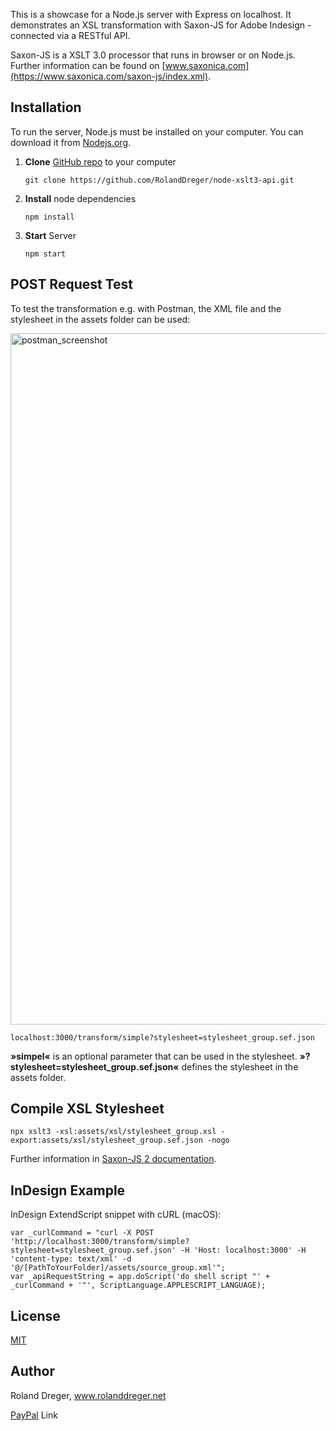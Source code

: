 This is a showcase for a Node.js server with Express on localhost. It demonstrates an XSL transformation with Saxon-JS for Adobe Indesign - connected via a RESTful API. 

Saxon-JS is a XSLT 3.0 processor that runs in browser or on Node.js. Further information can be found on [www.saxonica.com](https://www.saxonica.com/saxon-js/index.xml). 



## Installation

To run the server, Node.js must be installed on your computer. You can download it from [Nodejs.org](https://nodejs.org/  "Go to Nodejs.org").

1. **Clone** [GitHub repo](https://github.com/RolandDreger/node-xslt3-api "Go to GitHub repository") to your computer 

	`git clone https://github.com/RolandDreger/node-xslt3-api.git`

1. **Install** node dependencies

	`npm install` 

3. **Start** Server

	`npm start`



## POST Request Test

To test the transformation e.g. with Postman, the XML file and the stylesheet in the assets folder can be used:

<img width="1106" alt="postman_screenshot" src="https://user-images.githubusercontent.com/19747449/88344396-c338bd80-cd43-11ea-8f0f-4e8476ed97df.png">

`localhost:3000/transform/simple?stylesheet=stylesheet_group.sef.json`

**»simpel«** is an optional parameter that can be used in the stylesheet. 
**»?stylesheet=stylesheet_group.sef.json«** defines the stylesheet in the assets folder.



## Compile XSL Stylesheet

`npx xslt3 -xsl:assets/xsl/stylesheet_group.xsl -export:assets/xsl/stylesheet_group.sef.json -nogo`

Further information in [Saxon-JS 2 documentation](https://www.saxonica.com/saxon-js/documentation/index.html).



## InDesign Example

InDesign ExtendScript snippet with cURL (macOS):

```
var _curlCommand = "curl -X POST 'http://localhost:3000/transform/simple?stylesheet=stylesheet_group.sef.json' -H 'Host: localhost:3000' -H 'content-type: text/xml' -d '@/[PathToYourFolder]/assets/source_group.xml'";
var _apiRequestString = app.doScript('do shell script "' + _curlCommand + '"', ScriptLanguage.APPLESCRIPT_LANGUAGE);
```


## License

[MIT](http://www.opensource.org/licenses/mit-license.php)



## Author

Roland Dreger, www.rolanddreger.net


[PayPal](https://www.paypal.com/cgi-bin/webscr?cmd=_donations&business=roland%2edreger%40a1%2enet&lc=AT&item_name=Roland%20Dreger%20%2f%20Donation%20for%20script%20development%20Kirby-Data-Importer&currency_code=EUR&bn=PP%2dDonationsBF%3abtn_donateCC_LG%2egif%3aNonHosted) Link 
